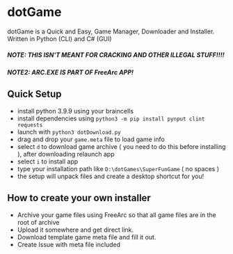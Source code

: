 # dotGame  
dotGame is a Quick and Easy, Game Manager, Downloader and Installer. Written in Python (CLI) and C# (GUI)  

##### NOTE: THIS ISN'T MEANT FOR CRACKING AND OTHER ILLEGAL STUFF!!!!  
##### NOTE2: ARC.EXE IS PART OF FreeArc APP!  

## Quick Setup
 * install python 3.9.9 using your braincells
 * install dependencies using ```python3 -m pip install pynput clint requests```
 * launch with ```python3 dotDownload.py```
 * drag and drop your ```game.meta``` file to load game info
 * select ```d``` to download game archive ( you need to do this before installing ), after downloading relaunch app
 * select ```i``` to install app
 * type your installation path like ```D:\dotGames\SuperFunGame``` ( no spaces )
 * the setup will unpack files and create a desktop shortcut for you!

## How to create your own installer
 * Archive your game files using FreeArc so that all game files are in the root of archive
 * Upload it somewhere and get direct link.
 * Download template game meta file and fill it out.
 * Create Issue with meta file included 
 
